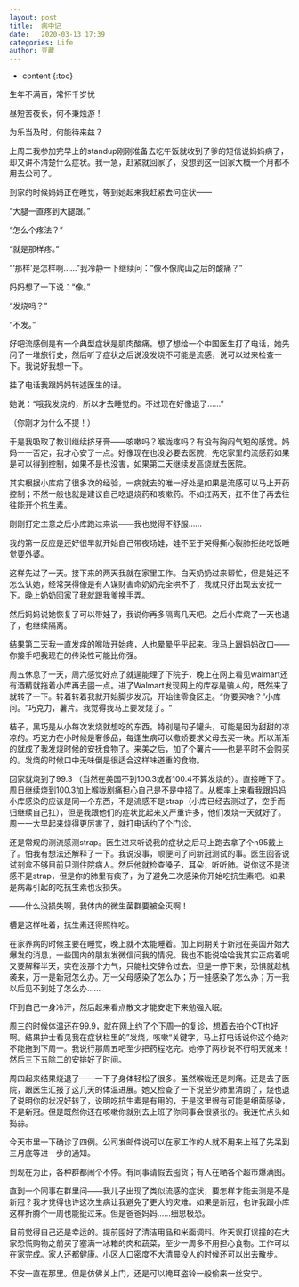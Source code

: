 ```yaml
---
layout: post
title:  病中记
date:   2020-03-13 17:39
categories: Life
author: 豆藏
---
```


* content
{:toc}


生年不满百，常怀千岁忧

昼短苦夜长，何不秉烛游！

为乐当及时，何能待来兹？





上周二我参加完早上的standup刚刚准备去吃午饭就收到了爹的短信说妈妈病了，却又讲不清楚什么症状。我一急，赶紧就回家了，没想到这一回家大概一个月都不用去公司了。

到家的时候妈妈正在睡觉，等到她起来我赶紧去问症状——

“大腿一直疼到大腿跟。”

“怎么个疼法？”

“就是那样疼。”

“‘那样’是怎样啊……”我冷静一下继续问：“像不像爬山之后的酸痛？”

妈妈想了一下说：“像。”

“发烧吗？”

“不发。”

好吧流感倒是有一个典型症状是肌肉酸痛。想了想给一个中国医生打了电话，她先问了一堆旅行史，然后听了症状之后说没发烧不可能是流感，说可以过来检查一下。我说好我想一下。

挂了电话我跟妈妈转述医生的话。

她说：“哦我发烧的，所以才去睡觉的。不过现在好像退了……”

（你刚才为什么不提！）

于是我吸取了教训继续挤牙膏——咳嗽吗？喉咙疼吗？有没有胸闷气短的感觉。妈妈一一否定，我才心安了一点。好像现在也没必要去医院，先吃家里的流感药如果是可以得到控制，如果不是也没害，如果第二天继续发高烧就去医院。

其实根据小库病了很多次的经验，一病就去的唯一好处是如果是流感可以马上开药控制；不然一般也就是建议自己吃退烧药和咳嗽药。不如扛两天，扛不住了再去往往能开个抗生素。

刚刚打定主意之后小库跑过来说——我也觉得不舒服……

我的第一反应是还好很早就开始自己带夜场娃，娃不至于哭得撕心裂肺拒绝吃饭睡觉要外婆。

这样先过了一天。接下来的两天我就在家里工作。白天奶奶过来帮忙，但是娃还不怎么认她，经常哭得像是有人谋财害命奶奶完全哄不了，我就只好出现去安抚一下。晚上奶奶回家了我就跟我爹换手弄。

然后妈妈说她恢复了可以带娃了，我说你再多隔离几天吧。之后小库烧了一天也退了，也继续隔离。

结果第二天我一直发痒的喉咙开始疼，人也晕晕乎乎起来。我马上跟妈妈改口——你接手吧我现在的传染性可能比你强。

周五休息了一天，周六感觉好点了就逞能理了下院子，晚上在网上看见walmart还有酒精就拖着小库再去囤一点。进了Walmart发现网上的库存是骗人的，既然来了就转了一下。转着转着我就开始脚步发沉，开始往零食区走。“你要买啥？”小库问。“巧克力，薯片。我觉得我马上要发烧了。“

桔子，黑巧是从小每次发烧就想吃的东西。特别是句子罐头，可能是因为甜甜的凉凉的。巧克力在小时候是奢侈品，每逢生病可以撒娇要求父母去买一块。所以渐渐的就成了我发烧时候的安抚食物了。来美之后，加了个薯片——也是平时不会购买的。发烧的时候口中无味倒是很适合这样味道重的食物。

回家就烧到了99.3 （当然在美国不到100.3或者100.4不算发烧的）。直接睡下了。周日继续烧到100.3加上喉咙剧痛担心自己是不是中招了。从概率上来看我跟妈妈小库感染的应该是同一个东西，不是流感不是strap（小库已经去测过了，空手而归继续自己扛），但是我跟他们的症状比起来又严重许多，他们发烧一天就好了。周一一大早起来烧得更厉害了，就打电话约了个门诊。

还是常规的测流感测strap。医生进来听说我的症状之后马上跑去拿了个n95戴上了。怕我有想法还解释了一下。我说没事，顺便问了问新冠测试的事。医生回答说试剂盒不够目前只测住院病人。然后他就检查嗓子，耳朵，听听肺。说你这不是流感不是strap，但是你的肺里有痰了，为了避免二次感染你开始吃抗生素吧。如果是病毒引起的吃抗生素也没损失。

——什么没损失啊，我体内的微生菌群要被全灭啊！

槽是这样吐着，抗生素还得照样吃。

在家养病的时候主要在睡觉，晚上就不太能睡着。加上同期关于新冠在美国开始大爆发的消息，一些国内的朋友发微信问我的情况。我也不能说哈哈我其实正病着呢又要解释半天，实在没那个力气，只能社交辞令过去。但是一停下来，恐惧就趁机袭来，万一是新冠怎么办。万一父母感染了怎么办；万一娃感染了怎么办；万一我以后见不到娃了怎么办……

吓到自己一身冷汗，然后起来看点散文才能安定下来勉强入眠。

周三的时候体温还在99.9，就在网上约了个下周一的复诊，想着去拍个CT也好啊。结果护士看见我在症状栏里的”发烧，咳嗽“关键字，马上打电话说你这个绝对不能拖到下周一。我说行那周五吧至少把药程吃完。她停了两秒说不行明天就来！然后三下五除二的安排好了时间。

周四起来结果烧退了——一下子身体轻松了很多。虽然喉咙还是刺痛。还是去了医院，跟医生汇报了这几天的体温进展。她又检查了一下说至少肺里清朗了，烧也退了说明你的状况好转了，说明吃抗生素是有用的，于是这里很有可能是细菌感染，不是新冠。但是既然你还在咳嗽你就别去上班了你同事会很紧张的。我连忙点头如捣蒜。

今天市里一下确诊了四例。公司发邮件说可以在家工作的人就不用来上班了先呆到三月底等进一步的通知。

到现在为止，各种群都闹个不停。有同事请假去囤货；有人在嗮各个超市爆满图。

直到一个同事在群里问——我儿子出现了类似流感的症状，要怎样才能去测是不是新冠？我才觉得也许这次生病让我避免了更大的灾难。如果是新冠，也许我跟小库这样折腾个一周也能挺过来。但是爸爸妈妈……细思极恐。

目前觉得自己还是幸运的。提前囤好了清洁用品和米面调料。昨天误打误撞的在大家恐慌购物之前买了塞满一冰箱的肉和蔬菜，至少一周多不用担心食物。工作可以在家完成。家人还都健康。小区人口密度不大清晨没人的时候还可以出去散步。

不安一直在那里。但是仿佛关上门，还是可以掩耳盗铃一般偷来一丝安宁。
